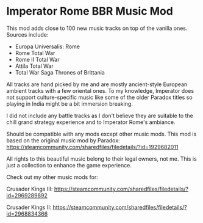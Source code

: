# Imperator Rome BBR Music Mod

This mod adds close to 100 new music tracks on top of the vanilla ones. Sources include:
- Europa Universalis: Rome
- Rome Total War
- Rome II Total War
- Attila Total War
- Total War Saga Thrones of Brittania

All tracks are hand picked by me and are mostly ancient-style European ambient tracks with a few oriental ones. To my knowledge, Imperator does not support culture-specific music like some of the older Paradox titles so playing in India might be a bit immersion breaking.

I did not include any battle tracks as I don't believe they are suitable to the chill grand strategy experience and to Imperator Rome's ambiance.

Should be compatible with any mods except other music mods. This mod is based on the original music mod by Paradox: https://steamcommunity.com/sharedfiles/filedetails/?id=1929682011

All rights to this beautiful music belong to their legal owners, not me. This is just a collection to enhance the game experience.

Check out my other music mods for:

Crusader Kings III: https://steamcommunity.com/sharedfiles/filedetails/?id=2969289892

Crusader Kings II: https://steamcommunity.com/sharedfiles/filedetails/?id=2968834366

